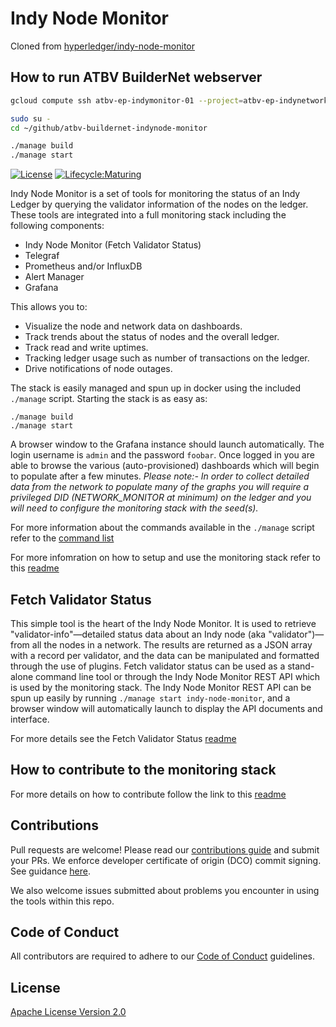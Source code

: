 # Indy Node Monitor
Cloned from [hyperledger/indy-node-monitor](https://github.com/hyperledger/indy-node-monitor)

## How to run ATBV BuilderNet webserver
```bash
gcloud compute ssh atbv-ep-indymonitor-01 --project=atbv-ep-indynetwork-01 --zone=northamerica-northeast1-a --tunnel-through-iap

sudo su -
cd ~/github/atbv-buildernet-indynode-monitor

./manage build
./manage start
```

[![License](https://img.shields.io/badge/License-Apache%202.0-blue.svg)](LICENSE)
[![Lifecycle:Maturing](https://img.shields.io/badge/Lifecycle-Maturing-007EC6)](https://github.com/bcgov/repomountie/blob/master/doc/lifecycle-badges.md)

Indy Node Monitor is a set of tools for monitoring the status of an Indy Ledger by querying the validator information of the nodes on the ledger.  These tools are integrated into a full monitoring stack including the following components:

- Indy Node Monitor (Fetch Validator Status)
- Telegraf
- Prometheus and/or InfluxDB
- Alert Manager
- Grafana

This allows you to:
- Visualize the node and network data on dashboards.
- Track trends about the status of nodes and the overall ledger.
- Track read and write uptimes.
- Tracking ledger usage such as number of transactions on the ledger.
- Drive notifications of node outages.

The stack is easily managed and spun up in docker using the included `./manage` script. Starting the stack is as easy as:
```
./manage build
./manage start
```

A browser window to the Grafana instance should launch automatically.  The login username is `admin` and the password `foobar`.  Once logged in you are able to browse the various (auto-provisioned) dashboards which will begin to populate after a few minutes.  *Please note:- In order to collect detailed data from the network to populate many of the graphs you will require a privileged DID (NETWORK_MONITOR at minimum) on the ledger and you will need to configure the monitoring stack with the seed(s).*

For more information about the commands available in the `./manage` script refer to the [command list](docs/README.md#command-list)

For more infomration on how to setup and use the monitoring stack refer to this [readme](docs/README.md#setting-up-the-monitoring-stack)

## Fetch Validator Status

This simple tool is the heart of the Indy Node Monitor.  It is used to retrieve "validator-info"&mdash;detailed status data about an Indy node (aka "validator")&mdash;from all the nodes in a network. The results are returned as a JSON array with a record per validator, and the data can be manipulated and formatted through the use of plugins.  Fetch validator status can be used as a stand-alone command line tool or through the Indy Node Monitor REST API which is used by the monitoring stack.  The Indy Node Monitor REST API can be spun up easily by running `./manage start indy-node-monitor`, and a browser window will automatically launch to display the API documents and interface.

For more details see the Fetch Validator Status [readme](fetch-validator-status/README.md)

## How to contribute to the monitoring stack

For more details on how to contribute follow the link to this [readme](docs/README.md)

## Contributions

Pull requests are welcome! Please read our [contributions guide](CONTRIBUTING.md) and submit your PRs. We enforce developer certificate of origin (DCO) commit signing. See guidance [here](https://github.com/apps/dco).

We also welcome issues submitted about problems you encounter in using the tools within this repo.

## Code of Conduct

All contributors are required to adhere to our [Code of Conduct](CODE_OF_CONDUCT.md) guidelines.

## License

[Apache License Version 2.0](LICENSE)